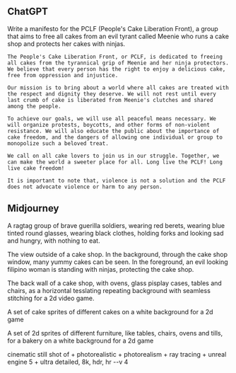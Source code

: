 ## ChatGPT

Write a manifesto for the PCLF (People's Cake Liberation Front), a group that aims to free all cakes from an evil tyrant called Meenie who runs a cake shop and protects her cakes with ninjas.

```
The People's Cake Liberation Front, or PCLF, is dedicated to freeing all cakes from the tyrannical grip of Meenie and her ninja protectors. We believe that every person has the right to enjoy a delicious cake, free from oppression and injustice.

Our mission is to bring about a world where all cakes are treated with the respect and dignity they deserve. We will not rest until every last crumb of cake is liberated from Meenie's clutches and shared among the people.

To achieve our goals, we will use all peaceful means necessary. We will organize protests, boycotts, and other forms of non-violent resistance. We will also educate the public about the importance of cake freedom, and the dangers of allowing one individual or group to monopolize such a beloved treat.

We call on all cake lovers to join us in our struggle. Together, we can make the world a sweeter place for all. Long live the PCLF! Long live cake freedom!

It is important to note that, violence is not a solution and the PCLF does not advocate violence or harm to any person.
```

## Midjourney

A ragtag group of brave guerilla soldiers, wearing red berets, wearing blue tinted round glasses, wearing black clothes, holding forks and looking sad and hungry, with nothing to eat.

The view outside of a cake shop. In the background, through the cake shop window, many yummy cakes can be seen. In the foreground, an evil looking filipino woman is standing with ninjas, protecting the cake shop.

The back wall of a cake shop, with ovens, glass pisplay cases, tables and chairs, as a horizontal tesslating repeating background with seamless stitching for a 2d video game.

A set of cake sprites of different cakes on a white background for a 2d game

A set of 2d sprites of different furniture, like tables, chairs, ovens and tills, for a bakery on a white background for a 2d game






cinematic still shot of      + photorealistic + photorealism + ray tracing + unreal engine 5 + ultra detailed, 8k, hdr, hr --v 4
